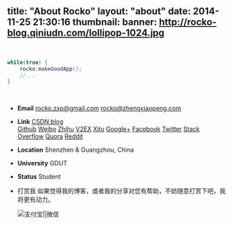 title: "About Rocko"
layout: "about"
date: 2014-11-25 21:30:16
thumbnail: 
banner: http://rocko-blog.qiniudn.com/lollipop-1024.jpg
---
 
<br/>

``` Java
while(true) {
    rocko.makeGoodApp();
    //...
}
```
  

<br/>

- **Email**
 [rocko.zxp@gmail.com](mailto:rocko.zxp@gmail.com)
 [rocko@zhengxiaopeng.com](mailto:rocko@zhengxiaopeng.com)   

- **Link**
 [CSDN blog](http://blog.csdn.net/bbld_)  
 [Github](https://github.com/zhengxiaopeng)
 [Weibo](http://weibo.com/678662430)
 [Zhihu](http://www.zhihu.com/people/rocko)
 [V2EX](http://v2ex.com/member/Rocko)
 [Xitu](https://xitu.io/466)
 [Google+](https://plus.google.com/101915236087672094434)
 [Facebook](https://www.facebook.com/zhengxiaopeng.china)
 [Twitter](https://twitter.com/rocko_zxp)
 [Stack Overflow](http://stackoverflow.com/users/4694825/rocko)
 [Quora](http://www.quora.com/Rocko-ZZ)
 [Reddit](https://www.reddit.com/user/RockoZZ/)


- **Location**
 Shenzhen & Guangzhou, China

- **University**
 GDUT

- **Status**
 Student

- 打赏我
	如果觉得我的博客，或者我的分享对您有帮助，不妨随意打赏下吧，我将更有动力。
	
	![支付宝||微信](http://rocko-blog.qiniudn.com/zhifubao_weixin.jpg?imageView2/2/w/800/h/400/q/100)
